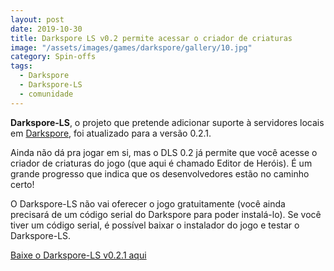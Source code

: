 ```yaml
---
layout: post
date: 2019-10-30
title: Darkspore LS v0.2 permite acessar o criador de criaturas
image: "/assets/images/games/darkspore/gallery/10.jpg"
category: Spin-offs
tags:
  - Darkspore
  - Darkspore-LS
  - comunidade
---
```


**Darkspore-LS**, o projeto que pretende adicionar suporte à servidores locais em [Darkspore](https://guia.esporo.net/wiki/Darkspore), foi atualizado para a versão 0.2.1.

Ainda não dá pra jogar em si, mas o DLS 0.2 já permite que você acesse o criador de criaturas do jogo (que aqui é chamado Editor de Heróis). É um grande progresso que indica que os desenvolvedores estão no caminho certo!

O Darkspore-LS não vai oferecer o jogo gratuitamente (você ainda precisará de um código serial do Darkspore para poder instalá-lo). Se você tiver um código serial, é possível baixar o instalador do jogo e testar o Darkspore-LS.

[Baixe o Darkspore-LS v0.2.1 aqui](https://github.com/vitor251093/darkspore-ls/releases/tag/v0.2.1)
